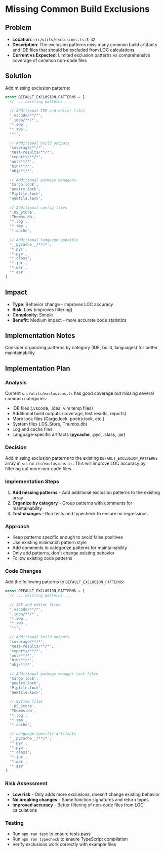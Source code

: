 # Missing Common Build Exclusions

## Problem
- **Location**: `src/utils/exclusions.ts:3-42`
- **Description**: The exclusion patterns miss many common build artifacts and IDE files that should be excluded from LOC calculations
- **Current vs Expected**: Limited exclusion patterns vs comprehensive coverage of common non-code files

## Solution
Add missing exclusion patterns:

```typescript
const DEFAULT_EXCLUSION_PATTERNS = [
  // ... existing patterns ...
  
  // Additional IDE and editor files
  '.vscode/**/*',
  '.idea/**/*',
  '*.swp',
  '*.swo',
  '*~',
  
  // Additional build outputs
  'coverage/**/*',
  'test-results/**/*',
  'reports/**/*',
  'out/**/*',
  'bin/**/*',
  'obj/**/*',
  
  // Additional package managers
  'Cargo.lock',
  'poetry.lock',
  'Pipfile.lock',
  'Gemfile.lock',
  
  // Additional config files
  '.DS_Store',
  'Thumbs.db',
  '*.log',
  '*.tmp',
  '*.cache',
  
  // Additional language specific
  '__pycache__/**/*',
  '*.pyc',
  '*.pyo',
  '*.class',
  '*.jar',
  '*.war',
  '*.ear'
]
```

## Impact
- **Type**: Behavior change - improves LOC accuracy
- **Risk**: Low (improves filtering)
- **Complexity**: Simple
- **Benefit**: Medium impact - more accurate code statistics

## Implementation Notes
Consider organizing patterns by category (IDE, build, languages) for better maintainability.

## Implementation Plan

### Analysis
Current `src/utils/exclusions.ts` has good coverage but missing several common categories:
- IDE files (.vscode, .idea, vim temp files)
- Additional build outputs (coverage, test results, reports)  
- More lock files (Cargo.lock, poetry.lock, etc.)
- System files (.DS_Store, Thumbs.db)
- Log and cache files
- Language-specific artifacts (__pycache__, .pyc, .class, .jar)

### Decision
Add missing exclusion patterns to the existing `DEFAULT_EXCLUSION_PATTERNS` array in `src/utils/exclusions.ts`. This will improve LOC accuracy by filtering out more non-code files.

### Implementation Steps
1. **Add missing patterns** - Add additional exclusion patterns to the existing array
2. **Organize by category** - Group patterns with comments for maintainability
3. **Test changes** - Run tests and typecheck to ensure no regressions

### Approach
- Keep patterns specific enough to avoid false positives
- Use existing minimatch pattern style
- Add comments to categorize patterns for maintainability
- Only add patterns, don't change existing behavior
- Follow existing code patterns

### Code Changes
Add the following patterns to `DEFAULT_EXCLUSION_PATTERNS`:

```typescript
const DEFAULT_EXCLUSION_PATTERNS = [
  // ... existing patterns ...
  
  // IDE and editor files
  '.vscode/**/*',
  '.idea/**/*',
  '*.swp',
  '*.swo',
  '*~',
  
  // Additional build outputs
  'coverage/**/*',
  'test-results/**/*',
  'reports/**/*',
  'out/**/*',
  'bin/**/*',
  'obj/**/*',
  
  // Additional package manager lock files
  'Cargo.lock',
  'poetry.lock',
  'Pipfile.lock',
  'Gemfile.lock',
  
  // System files
  '.DS_Store',
  'Thumbs.db',
  '*.log',
  '*.tmp',
  '*.cache',
  
  // Language-specific artifacts
  '__pycache__/**/*',
  '*.pyc',
  '*.pyo',
  '*.class',
  '*.jar',
  '*.war',
  '*.ear'
]
```

### Risk Assessment
- **Low risk** - Only adds more exclusions, doesn't change existing behavior
- **No breaking changes** - Same function signatures and return types
- **Improved accuracy** - Better filtering of non-code files from LOC calculations

### Testing
- Run `npm run test` to ensure tests pass
- Run `npm run typecheck` to ensure TypeScript compilation
- Verify exclusions work correctly with example files